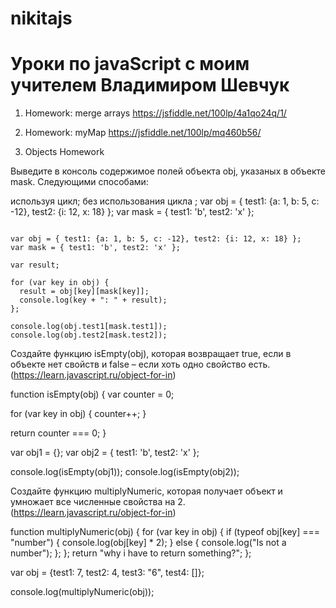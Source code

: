# nikitajs
# Уроки по javaScript с моим учителем Владимиром Шевчук

1. Homework: merge arrays
https://jsfiddle.net/100lp/4a1qo24q/1/

2. Homework: myMap
https://jsfiddle.net/100lp/mq460b56/

3. Objects Homework

Выведите в консоль содержимое полей объекта obj, указаных в объекте mask. Следующими способами:

используя цикл;
без использования цикла ;
var obj = { test1: {a: 1, b: 5, c: -12}, test2: {i: 12, x: 18} }; var mask = { test1: 'b', test2: 'x' };

<pre><code>
var obj = { test1: {a: 1, b: 5, c: -12}, test2: {i: 12, x: 18} };
var mask = { test1: 'b', test2: 'x' };

var result;

for (var key in obj) {
  result = obj[key][mask[key]];
  console.log(key + ": " + result);
};

console.log(obj.test1[mask.test1]);
console.log(obj.test2[mask.test2]);
</code></pre>

Создайте функцию isEmpty(obj), которая возвращает true, если в объекте нет свойств и false – если хоть одно свойство есть. (https://learn.javascript.ru/object-for-in)

function isEmpty(obj) {
  var counter = 0;

  for (var key in obj) {
    counter++;
  }

  return counter === 0;
}

var obj1 = {};
var obj2 = { test1: 'b', test2: 'x' };

console.log(isEmpty(obj1));
console.log(isEmpty(obj2));


Создайте функцию multiplyNumeric, которая получает объект и умножает все численные свойства на 2. (https://learn.javascript.ru/object-for-in)

function multiplyNumeric(obj) {
  for (var key in obj) {
    if (typeof obj[key] === "number") {
      console.log(obj[key] * 2);
    } else {
      console.log("Is not a number");
    };
  };
  return "why i have to return something?";
};

var obj = {test1: 7, test2: 4, test3: "6", test4: []};

console.log(multiplyNumeric(obj));


